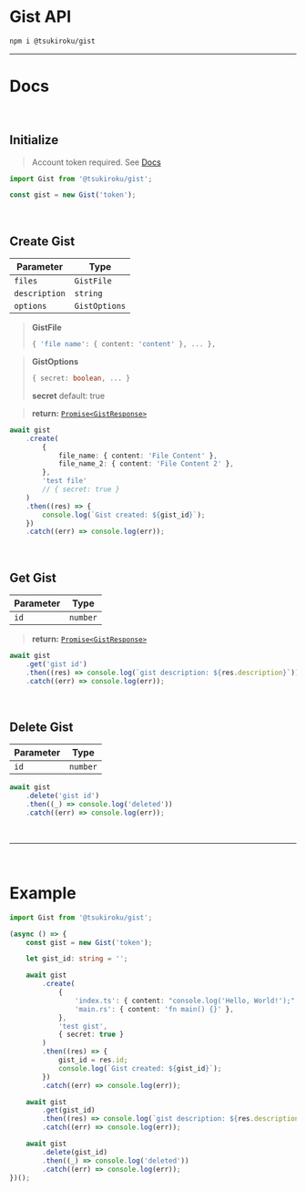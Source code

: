# Gist API

```sh
npm i @tsukiroku/gist
```

---

# Docs

<br>

## Initialize

> Account token required. See [Docs](https://docs.github.com/en/authentication/keeping-your-account-and-data-secure/creating-a-personal-access-token)

```ts
import Gist from '@tsukiroku/gist';

const gist = new Gist('token');
```

<br>

## Create Gist

| Parameter     | Type          |
| ------------- | ------------- |
| `files`       | `GistFile`    |
| `description` | `string`      |
| `options`     | `GistOptions` |

> **GistFile**
>
> ```ts
> { 'file name': { content: 'content' }, ... },
> ```

> **GistOptions**
>
> ```ts
> { secret: boolean, ... }
> ```
>
> **secret** default: true

> **return:** [`Promise<GistResponse>`](./src/types.ts)

```ts
await gist
    .create(
        {
            file_name: { content: 'File Content' },
            file_name_2: { content: 'File Content 2' },
        },
        'test file'
        // { secret: true }
    )
    .then((res) => {
        console.log(`Gist created: ${gist_id}`);
    })
    .catch((err) => console.log(err));
```

<br>

## Get Gist

| Parameter | Type     |
| --------- | -------- |
| `id`      | `number` |

> **return:** [`Promise<GistResponse>`](./src/types.ts)

```ts
await gist
    .get('gist id')
    .then((res) => console.log(`gist description: ${res.description}`))
    .catch((err) => console.log(err));
```

<br>

## Delete Gist

| Parameter | Type     |
| --------- | -------- |
| `id`      | `number` |

```ts
await gist
    .delete('gist id')
    .then((_) => console.log('deleted'))
    .catch((err) => console.log(err));
```

<br>

---

<br>

# Example

```ts
import Gist from '@tsukiroku/gist';

(async () => {
    const gist = new Gist('token');

    let gist_id: string = '';

    await gist
        .create(
            {
                'index.ts': { content: "console.log('Hello, World!');" },
                'main.rs': { content: 'fn main() {}' },
            },
            'test gist',
            { secret: true }
        )
        .then((res) => {
            gist_id = res.id;
            console.log(`Gist created: ${gist_id}`);
        })
        .catch((err) => console.log(err));

    await gist
        .get(gist_id)
        .then((res) => console.log(`gist description: ${res.description}`))
        .catch((err) => console.log(err));

    await gist
        .delete(gist_id)
        .then((_) => console.log('deleted'))
        .catch((err) => console.log(err));
})();
```
